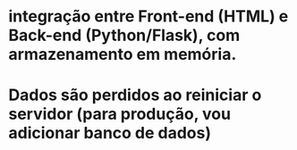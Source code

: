 #  integração entre Front-end (HTML) e Back-end (Python/Flask), com armazenamento em memória.
#  Dados são perdidos ao reiniciar o servidor (para produção, vou adicionar banco de dados)